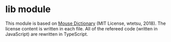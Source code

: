 # lib module

This module is based on [Mouse Dictionary](https://github.com/wtetsu/mouse-dictionary/) (MIT License, wtetsu, 2018).
The license content is written in each file.
All of the refereed code (written in JavaScript) are rewritten in TypeScript.
